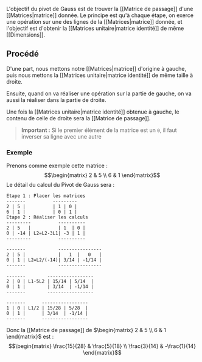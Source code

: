 L'objectif du pivot de Gauss est de trouver la [[Matrice de passage]] d'une [[Matrices|matrice]] donnée.
Le principe est qu'à chaque étape, on exerce une opération sur une des lignes de la [[Matrices|matrice]] donnée, et l'objectif est d'obtenir la [[Matrices unitaire|matrice identité]] de même [[Dimensions]].
## Procédé
D'une part, nous mettons notre [[Matrices|matrice]] d'origine à gauche, puis nous mettons la [[Matrices unitaire|matrice identité]] de même taille à droite.

Ensuite, quand on va réaliser une opération sur la partie de gauche, on va aussi la réaliser dans la partie de droite.

Une fois la [[Matrices unitaire|matrice identité]] obtenue à gauche, le contenu de celle de droite sera la [[Matrice de passage]].

> **Important :** Si le premier élément de la matrice est un `0`, il faut inverser sa ligne avec une autre
### Exemple
Prenons comme exemple cette matrice :
$$\begin{matrix} 2 & 5 \\ 6 & 1 \end{matrix}$$
Le détail du calcul du Pivot de Gauss sera :
```
Etape 1 : Placer les matrices
-------          ---------
2 | 5 |          | 1 | 0 |
6 | 1 |          | 0 | 1 |
Etape 2 : Réaliser les calculs
---------          ----------
2 | 5   |          | 1  | 0 |
0 | -14 | L2=L2-3L1| -3 | 1 |
---------          ----------

-------            ----------------
2 | 5 |            |   1  |   0   |
0 | 1 | L2=L2/(-14)| 3/14 | -1/14 |
-------            ----------------

-------        -----------------
2 | 0 | L1-5L2 | 15/14 | 5/14  |
0 | 1 |        | 3/14  | -1/14 |
-------        -----------------

-------      -----------------
1 | 0 | L1/2 | 15/28 | 5/28  |
0 | 1 |      | 3/14  | -1/14 |
-------      -----------------
```
Donc la [[Matrice de passage]] de $\begin{matrix} 2 & 5 \\ 6 & 1 \end{matrix}$ est :
$$\begin{matrix} \frac{15}{28} & \frac{5}{18} \\ \frac{3}{14} & -\frac{1}{14} \end{matrix}$$

